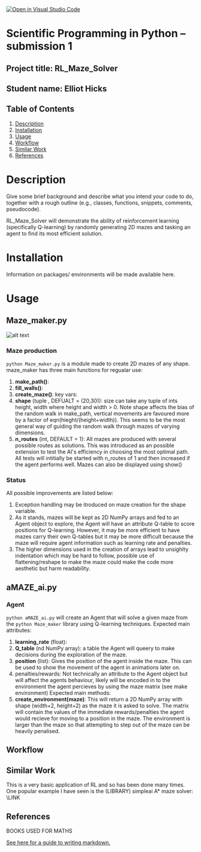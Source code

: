 [![Open in Visual Studio Code](https://classroom.github.com/assets/open-in-vscode-f059dc9a6f8d3a56e377f745f24479a46679e63a5d9fe6f495e02850cd0d8118.svg)](https://classroom.github.com/online_ide?assignment_repo_id=6094273&assignment_repo_type=AssignmentRepo)
# Scientific Programming in Python – submission 1

## Project title: RL_Maze_Solver

## Student name: Elliot Hicks
  
## Table of Contents
1. [Description](#description)
2. [Installation](#installation)
3. [Usage](#usage)
4. [Workflow](#workflow)
5. [Similar Work](#similar-work)
6. [References](#references)

  
# Description

Give some brief background and describe what you intend your code to do, together with a rough outline (e.g., classes, functions, snippets, comments, pseudocode).

RL_Maze_Solver will demonstrate the ability of reinforcement learning (specifically Q-learning) by randomly generating 2D mazes and tasking an agent to find its most efficient solution.

# Installation
Information on packages/ environments will be made available here.

# Usage
## Maze_maker.py
![alt text](./coursework2021-sub1-elliot-hicks/images/plot_example_20x30)

### Maze production
```python Maze_maker.py``` is a module made to create 2D mazes of any shape. maze_maker has three main functions for regualar use:
1. **make_path()**:
2. **fill_walls()**:
3. **create_maze()**: key vars: 
  1. **shape** (tuple , DEFUALT = (20,30)): size can take any tuple of ints height, width where height and width > 0. Note shape affects the bias of the random walk in make_path, vertical movements are favoured more by a factor of eqn(hieght/(height+width)). This seems to be the most general way of guiding the random walk through mazes of varying dimensions. 
  2. **n_routes** (int, DEFAULT = 1): All mazes are produced with several possible routes as solutions. This was introduced as an possible extension to test the AI's efficiency in choosing the most optimal path. All tests will intitially be started with n_routes of 1 and then increased if the agent performs well.
Mazes can also be displayed using show()
### Status
All possible improvements are listed below:
1. Exception handling may be itroduced on maze creation for the shape variable.
2. As it stands, mazes will be kept as 2D NumPy arrays and fed to an Agent object to explore, the Agent will have an attribute Q-table to score positions for Q-learning. However, it may be more efficient to have mazes carry their own Q-tables but it may be more difficult because the maze will require agent information such as learning rate and penalties.
3. The higher dimensions used in the creation of arrays lead to unsighlty indentation which may be hard to follow, possible use of flattening/reshape to make the maze could make the code more aesthetic but harm readability. 

## aMAZE_ai.py
### Agent
```python aMAZE_ai.py``` will create an Agent that will solve a given maze from the ```python Maze_maker``` library using Q-learning techniques.
Expected main attributes:
1. **learning_rate** (float):
2. **Q_table** (nd NumPy array): a table the Agent will queery to make decisions during the exploration of the maze.
3. **position** (list): Gives the position of the agent inside the maze. This can be used to show the movement of the agent in animations later on. 
4. penalties/rewards: Not technically an attribute to the Agent object but will affect the agents behaviour, likely will be encoded in to the environment the agent percieves by using the maze matrix (see make environment)
Expected main methods:
1. **create_environment(maze)**: 
    This will return a 2D NumPy array with shape (width+2, height+2) as the maze it is asked to solve. The matrix will contain the values of the immediate rewards/penalties the agent would recieve for moving to a position in the maze. The environment is larger than the maze so that attempting to step out of the maze can be heavily penalised. 

## Workflow

## Similar Work
This is a very basic application of RL and so has been done many times. One popular example I have seen is the (LIBRARY) simpleai A* maze solver: \LINK

## References
BOOKS USED FOR MATHS





[See here for a guide to writing markdown.](https://guides.github.com/features/mastering-markdown/)
